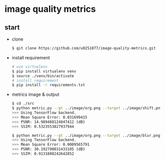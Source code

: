 # image quality metrics



## start

- clone 

  ```bash
  $ git clone https://github.com/u0251077/image-quality-metrics.git
  ```

- install requirement

  ```bash
  # use virtualenv
  $ pip install virtualenv venv
  $ source ./venv/bin/activate
  # install requirement
  $ pip install -r requirements.txt
  ```

- metrics image & output

  ```bash
  $ cd ./src
  $ python metric.py --gt ../image/org.png --target ../image/shift.png
  >>> Using TensorFlow backend.
  >>> Mean Square Error: 0.031699415
  >>> PSNR: 14.989488124847412 (dB)
  >>> SSIM: 0.5323553827937944

  $ python metric.py --gt ../image/org.png --target ../image/blur.png
  >>> Using TensorFlow backend.
  >>> Mean Square Error: 0.0009565791
  >>> PSNR: 30.192790031433105 (dB)
  >>> SSIM: 0.9131808242642852
  ```

  ​

